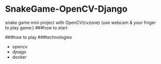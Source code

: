 # SnakeGame-OpenCV-Django
snake game mini project with OpenCV(cvzone) (use webcam & your finger to play game:)
###how to start

###how to play
###technologies
<ul>
    <li>opencv</li>
    <li>djnago</li>
    <li>docker</li>
</ul>

